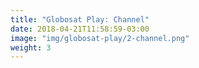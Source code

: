 ```yaml
---
title: "Globosat Play: Channel"
date: 2018-04-21T11:58:59-03:00
image: "img/globosat-play/2-channel.png"
weight: 3
---
```


